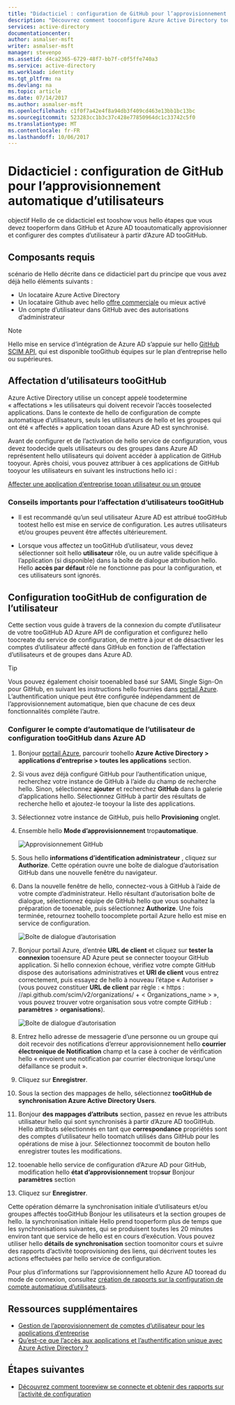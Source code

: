 ```yaml
---
title: "Didacticiel : configuration de GitHub pour l’approvisionnement automatique d’utilisateurs avec Azure Active Directory | Documents Microsoft"
description: "Découvrez comment tooconfigure Azure Active Directory tooautomatically disposition et la disposition de l’utilisateur des comptes tooGitHub."
services: active-directory
documentationcenter: 
author: asmalser-msft
writer: asmalser-msft
manager: stevenpo
ms.assetid: d4ca2365-6729-48f7-bb7f-c0f5ffe740a3
ms.service: active-directory
ms.workload: identity
ms.tgt_pltfrm: na
ms.devlang: na
ms.topic: article
ms.date: 07/14/2017
ms.author: asmalser-msft
ms.openlocfilehash: c1f0f7a42e4f8a94db3f409cd463e13bb1bc13bc
ms.sourcegitcommit: 523283cc1b3c37c428e77850964dc1c33742c5f0
ms.translationtype: MT
ms.contentlocale: fr-FR
ms.lasthandoff: 10/06/2017
---
```

# <a name="tutorial-configuring-github-for-automatic-user-provisioning"></a>Didacticiel : configuration de GitHub pour l’approvisionnement automatique d’utilisateurs


objectif Hello de ce didacticiel est tooshow vous hello étapes que vous devez tooperform dans GitHub et Azure AD tooautomatically approvisionner et configurer des comptes d’utilisateur à partir d’Azure AD tooGitHub. 

## <a name="prerequisites"></a>Composants requis

scénario de Hello décrite dans ce didacticiel part du principe que vous avez déjà hello éléments suivants :

*   Un locataire Azure Active Directory
*   Un locataire Github avec hello [offre commerciale](https://help.github.com/articles/organization-billing-plans/#business-plan) ou mieux activé 
*   Un compte d’utilisateur dans GitHub avec des autorisations d’administrateur 

> [!NOTE]
> Hello mise en service d’intégration de Azure AD s’appuie sur hello [GitHub SCIM API](https://developer.github.com/v3/scim/), qui est disponible tooGithub équipes sur le plan d’entreprise hello ou supérieures.

## <a name="assigning-users-toogithub"></a>Affectation d’utilisateurs tooGitHub

Azure Active Directory utilise un concept appelé toodetermine « affectations » les utilisateurs qui doivent recevoir l’accès tooselected applications. Dans le contexte de hello de configuration de compte automatique d’utilisateurs, seuls les utilisateurs de hello et les groupes qui ont été « affectés » application tooan dans Azure AD est synchronisé. 

Avant de configurer et de l’activation de hello service de configuration, vous devez toodecide quels utilisateurs ou des groupes dans Azure AD représentent hello utilisateurs qui doivent accéder à application de GitHub tooyour. Après choisi, vous pouvez attribuer à ces applications de GitHub tooyour les utilisateurs en suivant les instructions hello ici :

[Affecter une application d’entreprise tooan utilisateur ou un groupe](active-directory-coreapps-assign-user-azure-portal.md)

### <a name="important-tips-for-assigning-users-toogithub"></a>Conseils importants pour l’affectation d’utilisateurs tooGitHub

*   Il est recommandé qu’un seul utilisateur Azure AD est attribué tooGitHub tootest hello est mise en service de configuration. Les autres utilisateurs et/ou groupes peuvent être affectés ultérieurement.

*   Lorsque vous affectez un tooGitHub d’utilisateur, vous devez sélectionner soit hello **utilisateur** rôle, ou un autre valide spécifique à l’application (si disponible) dans la boîte de dialogue attribution hello. Hello **accès par défaut** rôle ne fonctionne pas pour la configuration, et ces utilisateurs sont ignorés.


## <a name="configuring-user-provisioning-toogithub"></a>Configuration tooGitHub de configuration de l’utilisateur 

Cette section vous guide à travers de la connexion du compte d’utilisateur de votre tooGitHub AD Azure API de configuration et configurez hello toocreate du service de configuration, de mettre à jour et de désactiver les comptes d’utilisateur affecté dans GitHub en fonction de l’affectation d’utilisateurs et de groupes dans Azure AD.

> [!TIP]
> Vous pouvez également choisir tooenabled basé sur SAML Single Sign-On pour GitHub, en suivant les instructions hello fournies dans [portail Azure](https://portal.azure.com). L’authentification unique peut être configurée indépendamment de l’approvisionnement automatique, bien que chacune de ces deux fonctionnalités compléte l’autre.


### <a name="configure-automatic-user-account-provisioning-toogithub-in-azure-ad"></a>Configurer le compte d’automatique de l’utilisateur de configuration tooGitHub dans Azure AD


1. Bonjour [portail Azure](https://portal.azure.com), parcourir toohello **Azure Active Directory > applications d’entreprise > toutes les applications** section.

2. Si vous avez déjà configuré GitHub pour l’authentification unique, recherchez votre instance de GitHub à l’aide du champ de recherche hello. Sinon, sélectionnez **ajouter** et recherchez **GitHub** dans la galerie d’applications hello. Sélectionnez GitHub à partir des résultats de recherche hello et ajoutez-le tooyour la liste des applications.

3. Sélectionnez votre instance de GitHub, puis hello **Provisioning** onglet.

4. Ensemble hello **Mode d’approvisionnement** trop**automatique**.

    ![Approvisionnement GitHub](./media/active-directory-saas-github-provisioning-tutorial/GitHub1.png)

5. Sous hello **informations d’identification administrateur** , cliquez sur **Authorize**. Cette opération ouvre une boîte de dialogue d’autorisation GitHub dans une nouvelle fenêtre du navigateur. 

6. Dans la nouvelle fenêtre de hello, connectez-vous à GitHub à l’aide de votre compte d’administrateur. Hello résultant d’autorisation boîte de dialogue, sélectionnez équipe de GitHub hello que vous souhaitez la préparation de tooenable, puis sélectionnez **Authorize**. Une fois terminée, retournez toohello toocomplete portail Azure hello est mise en service de configuration.

    ![Boîte de dialogue d’autorisation](./media/active-directory-saas-github-provisioning-tutorial/GitHub2.png)

7. Bonjour portail Azure, d’entrée **URL de client** et cliquez sur **tester la connexion** tooensure AD Azure peut se connecter tooyour GitHub application. Si hello connexion échoue, vérifiez votre compte GitHub dispose des autorisations administratives et **URl de client** vous entrez correctement, puis essayez de hello à nouveau l’étape « Autoriser » (vous pouvez constituer **URL de client** par règle : « https : //api.github.com/scim/v2/organizations/ + < Organizations_name > », vous pouvez trouver votre organisation sous votre compte GitHub : **paramètres** > **organisations**).

    ![Boîte de dialogue d’autorisation](./media/active-directory-saas-github-provisioning-tutorial/GitHub3.png)

8. Entrez hello adresse de messagerie d’une personne ou un groupe qui doit recevoir des notifications d’erreur approvisionnement hello **courrier électronique de Notification** champ et la case à cocher de vérification hello « envoient une notification par courrier électronique lorsqu’une défaillance se produit ».

9. Cliquez sur **Enregistrer**. 

10. Sous la section des mappages de hello, sélectionnez **tooGitHub de synchronisation Azure Active Directory Users**.

11. Bonjour **des mappages d’attributs** section, passez en revue les attributs utilisateur hello qui sont synchronisés à partir d’Azure AD tooGitHub. Hello attributs sélectionnés en tant que **correspondance** propriétés sont des comptes d’utilisateur hello toomatch utilisés dans GitHub pour les opérations de mise à jour. Sélectionnez toocommit de bouton hello enregistrer toutes les modifications.

12. tooenable hello service de configuration d’Azure AD pour GitHub, modification hello **état d’approvisionnement** trop**sur** Bonjour **paramètres** section

13. Cliquez sur **Enregistrer**. 

Cette opération démarre la synchronisation initiale d’utilisateurs et/ou groupes affectés tooGitHub Bonjour les utilisateurs et la section groupes de hello. la synchronisation initiale Hello prend tooperform plus de temps que les synchronisations suivantes, qui se produisent toutes les 20 minutes environ tant que service de hello est en cours d’exécution. Vous pouvez utiliser hello **détails de synchronisation** section toomonitor cours et suivre des rapports d’activité tooprovisioning des liens, qui décrivent toutes les actions effectuées par hello service de configuration.

Pour plus d’informations sur l’approvisionnement hello Azure AD tooread du mode de connexion, consultez [création de rapports sur la configuration de compte automatique d’utilisateurs](https://docs.microsoft.com/en-us/azure/active-directory/active-directory-saas-provisioning-reporting).


## <a name="additional-resources"></a>Ressources supplémentaires

* [Gestion de l’approvisionnement de comptes d’utilisateur pour les applications d’entreprise](active-directory-enterprise-apps-manage-provisioning.md)
* [Qu’est-ce que l’accès aux applications et l’authentification unique avec Azure Active Directory ?](active-directory-appssoaccess-whatis.md)

## <a name="next-steps"></a>Étapes suivantes

* [Découvrez comment tooreview se connecte et obtenir des rapports sur l’activité de configuration](active-directory-saas-provisioning-reporting.md)
